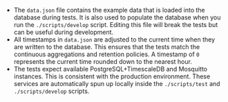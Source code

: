 - The `data.json` file contains the example data that is loaded into the database during tests. It is also used to populate the database when you run the `./scripts/develop` script. Editing this file will break the tests but can be useful during development.
- All timestamps in `data.json` are adjusted to the current time when they are written to the database. This ensures that the tests match the continuous aggregations and retention policies. A timestamp of `0` represents the current time rounded down to the nearest hour.
- The tests expect available PostgreSQL+TimescaleDB and Mosquitto instances. This is consistent with the production environment. These services are automatically spun up locally inside the `./scripts/test` and `./scripts/develop` scripts.
